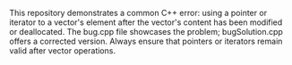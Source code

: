 This repository demonstrates a common C++ error: using a pointer or iterator to a vector's element after the vector's content has been modified or deallocated.  The bug.cpp file showcases the problem; bugSolution.cpp offers a corrected version.  Always ensure that pointers or iterators remain valid after vector operations.